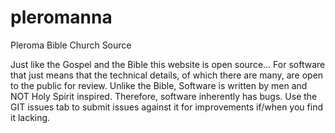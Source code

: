 # pleromanna
Pleroma Bible Church Source


Just like the Gospel and the Bible this website is open source...
For software that just means that the technical details, of which there are many, are open to the public for review.
Unlike the Bible, Software is written by men and NOT Holy Spirit inspired. Therefore, software inherently has bugs.
Use the GIT issues tab to submit issues against it for improvements if/when you find it lacking.
